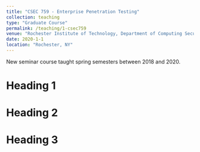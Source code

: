 ```yaml
---
title: "CSEC 759 - Enterprise Penetration Testing"
collection: teaching
type: "Graduate Course"
permalink: /teaching/1-csec759
venue: "Rochester Institute of Technology, Department of Computing Security"
date: 2020-1-1
location: "Rochester, NY"
---
```


New seminar course taught spring semesters between 2018 and 2020.

Heading 1
======

Heading 2
======

Heading 3
======

